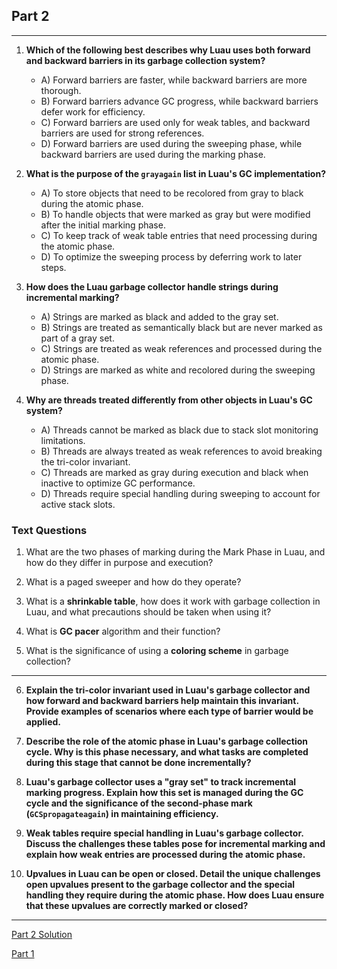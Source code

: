 ## Part 2

---

1. **Which of the following best describes why Luau uses both forward and backward barriers in its garbage collection system?**  
   - A) Forward barriers are faster, while backward barriers are more thorough.  
   - B) Forward barriers advance GC progress, while backward barriers defer work for efficiency.  
   - C) Forward barriers are used only for weak tables, and backward barriers are used for strong references.  
   - D) Forward barriers are used during the sweeping phase, while backward barriers are used during the marking phase.  

2. **What is the purpose of the `grayagain` list in Luau's GC implementation?**  
   - A) To store objects that need to be recolored from gray to black during the atomic phase.  
   - B) To handle objects that were marked as gray but were modified after the initial marking phase.  
   - C) To keep track of weak table entries that need processing during the atomic phase.  
   - D) To optimize the sweeping process by deferring work to later steps.  

3. **How does the Luau garbage collector handle strings during incremental marking?**  
   - A) Strings are marked as black and added to the gray set.  
   - B) Strings are treated as semantically black but are never marked as part of a gray set.  
   - C) Strings are treated as weak references and processed during the atomic phase.  
   - D) Strings are marked as white and recolored during the sweeping phase.  

4. **Why are threads treated differently from other objects in Luau's GC system?**  
   - A) Threads cannot be marked as black due to stack slot monitoring limitations.  
   - B) Threads are always treated as weak references to avoid breaking the tri-color invariant.  
   - C) Threads are marked as gray during execution and black when inactive to optimize GC performance.  
   - D) Threads require special handling during sweeping to account for active stack slots.

### Text Questions

1. What are the two phases of marking during the Mark Phase in Luau, and how do they differ in purpose and execution?  

2. What is a paged sweeper and how do they operate?
   
3. What is a **shrinkable table**, how does it work with garbage collection in Luau, and what precautions should be taken when using it?
   
4. What is **GC pacer** algorithm and their function?

5. What is the significance of using a **coloring scheme** in garbage collection?

---

6. **Explain the tri-color invariant used in Luau's garbage collector and how forward and backward barriers help maintain this invariant. Provide examples of scenarios where each type of barrier would be applied.**

7. **Describe the role of the atomic phase in Luau's garbage collection cycle. Why is this phase necessary, and what tasks are completed during this stage that cannot be done incrementally?**

8. **Luau's garbage collector uses a "gray set" to track incremental marking progress. Explain how this set is managed during the GC cycle and the significance of the second-phase mark (`GCSpropagateagain`) in maintaining efficiency.**

9. **Weak tables require special handling in Luau's garbage collector. Discuss the challenges these tables pose for incremental marking and explain how weak entries are processed during the atomic phase.**

10. **Upvalues in Luau can be open or closed. Detail the unique challenges open upvalues present to the garbage collector and the special handling they require during the atomic phase. How does Luau ensure that these upvalues are correctly marked or closed?**

---

[Part 2 Solution](LuauGarbageCollectionQuizPart2Solution.md)

[Part 1](LuauGarbageCollectionQuizPart1.md)
